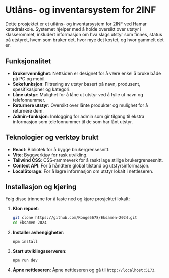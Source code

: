 # Utlåns- og inventarsystem for 2INF

Dette prosjektet er et utlåns- og inventarsystem for 2INF ved Hamar katedralskole. Systemet hjelper med å holde oversikt over utstyr i klasserommet, inkludert informasjon om hva slags utstyr som finnes, status på utstyret, hvem som bruker det, hvor mye det kostet, og hvor gammelt det er.

## Funksjonalitet

- **Brukervennlighet**: Nettsiden er designet for å være enkel å bruke både på PC og mobil.
- **Søkefunksjon**: Filtrering av utstyr basert på navn, produsent, spesifikasjoner og kategori.
- **Låne utstyr**: Mulighet for å låne ut utstyr ved å fylle ut navn og telefonnummer.
- **Returnere utstyr**: Oversikt over lånte produkter og mulighet for å returnere dem.
- **Admin-funksjon**: Innlogging for admin som gir tilgang til ekstra informasjon som telefonnummer til de som har lånt utstyr.

## Teknologier og verktøy brukt

- **React**: Bibliotek for å bygge brukergrensesnitt.
- **Vite**: Byggverktøy for rask utvikling.
- **Tailwind CSS**: CSS-rammeverk for å raskt lage stilige brukergrensesnitt.
- **Context API**: For å håndtere global tilstand og utstyrsinformasjon.
- **LocalStorage**: For å lagre informasjon om utstyr lokalt i nettleseren.

## Installasjon og kjøring

Følg disse trinnene for å laste ned og kjøre prosjektet lokalt:

1. **Klon repoet**:

   ```bash
   git clone https://github.com/Konge5678/Eksamen-2024.git
   cd Eksamen-2024
   ```

2. **Installer avhengigheter**:

   ```bash
   npm install
   ```

3. **Start utviklingsserveren**:

   ```bash
   npm run dev
   ```

4. **Åpne nettleseren**:
   Åpne nettleseren og gå til `http://localhost:5173`.
